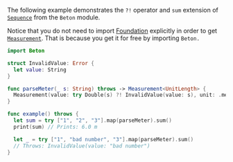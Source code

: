 The following example demonstrates the ``?!`` operator and ``sum`` extension
of [`Sequence`](https://developer.apple.com/documentation/swift/sequence) from the `Beton` module.

Notice that you do not need to import [Foundation](https://developer.apple.com/documentation/foundation) explicitly in
order to get [`Measurement`](https://developer.apple.com/documentation/foundation/measurement). That is because you get
it for free by importing `Beton.`

```swift
import Beton

struct InvalidValue: Error {
  let value: String
}

func parseMeter(_ s: String) throws -> Measurement<UnitLength> {
  Measurement(value: try Double(s) ?! InvalidValue(value: s), unit: .meters)
}

func example() throws {
  let sum = try ["1", "2", "3"].map(parseMeter).sum()
  print(sum) // Prints: 6.0 m

  let _ = try ["1", "bad number", "3"].map(parseMeter).sum()
  // Throws: InvalidValue(value: "bad number")
}
```

